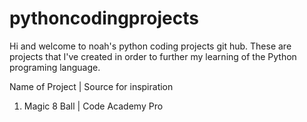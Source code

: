 # pythoncodingprojects

Hi and welcome to noah's python coding projects git hub. These are projects that I've created in order to further my learning of the Python programing language.

Name of Project | Source for inspiration

1) Magic 8 Ball | Code Academy Pro 
